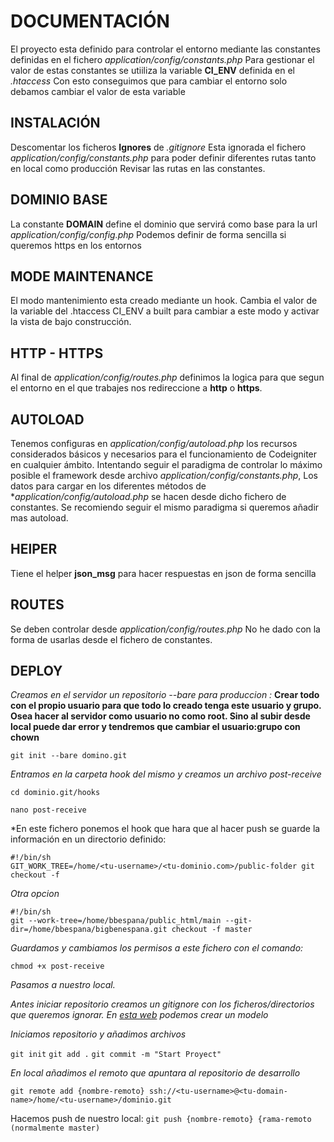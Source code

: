 # DOCUMENTACIÓN

El proyecto esta definido para controlar el entorno mediante las constantes definidas en el fichero *application/config/constants.php*
Para gestionar el valor de estas constantes se utiiliza la variable **CI_ENV** definida en el *.htaccess*
Con esto conseguimos que para cambiar el entorno solo debamos cambiar el valor de esta variable

## INSTALACIÓN

Descomentar los ficheros **Ignores** de *.gitignore* 
Esta ignorada el fichero *application/config/constants.php* para poder definir diferentes rutas tanto en local como producción
Revisar las rutas en las constantes.

## DOMINIO BASE

La constante **DOMAIN** define el dominio que servirá como base para la url *application/config/config.php*
Podemos definir de forma sencilla si queremos https en los entornos

## MODE MAINTENANCE

El modo mantenimiento esta creado mediante un hook. 
Cambia el valor de la variable del .htaccess CI_ENV a built para cambiar a este modo y activar la vista de bajo construcción.

## HTTP - HTTPS

Al final de *application/config/routes.php*  definimos la logica para que segun el entorno en el que trabajes nos redireccione a **http** o **https**.


## AUTOLOAD

Tenemos configuras en *application/config/autoload.php* los recursos considerados básicos y necesarios para el funcionamiento de Codeigniter en cualquier ámbito.
Intentando seguir el paradigma de controlar lo máximo posible el framework desde archivo *application/config/constants.php*, Los datos para cargar en los diferentes métodos
de **application/config/autoload.php* se hacen desde dicho fichero de constantes.
Se recomiendo seguir el mismo paradigma si queremos añadir mas autoload.

## HElPER

Tiene el helper **json_msg** para hacer respuestas en json de forma sencilla

## ROUTES

Se deben controlar desde *application/config/routes.php* No he dado con la forma de usarlas desde el fichero de constantes.

## DEPLOY

*Creamos en el servidor un repositorio --bare para produccion :* **Crear todo con el propio usuario para que todo lo creado tenga este usuario y grupo. Osea hacer al servidor como usuario no como root. Sino al subir desde local puede dar error y tendremos que cambiar el usuario:grupo con chown**

`git init --bare domino.git`

*Entramos en la carpeta hook del mismo y creamos un archivo post-receive*

`cd dominio.git/hooks`

`nano post-receive`

*En este fichero ponemos el hook que hara que al hacer push se guarde la información en un directorio definido:


```
#!/bin/sh
GIT_WORK_TREE=/home/<tu-username>/<tu-dominio.com>/public-folder git checkout -f
```

*Otra opcion*

```
#!/bin/sh
git --work-tree=/home/bbespana/public_html/main --git-dir=/home/bbespana/bigbenespana.git checkout -f master
```

*Guardamos y cambiamos los permisos a este fichero con el comando:*

`chmod +x post-receive`

*Pasamos a nuestro local.*

*Antes iniciar repositorio creamos un gitignore con los ficheros/directorios que queremos ignorar. En [esta web](https://www.gitignore.io/) podemos crear un modelo*

*Iniciamos repositorio y añadimos archivos*

`git init`
`git add .`
`git commit -m "Start Proyect"`

*En local añadimos el remoto que apuntara al repositorio de desarrollo*

```
git remote add {nombre-remoto} ssh://<tu-username>@<tu-domain-name>/home/<tu-username>/dominio.git 
```

Hacemos push de nuestro local:
`git push {nombre-remoto} {rama-remoto (normalmente master)`


